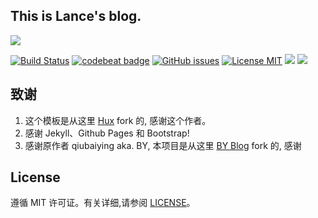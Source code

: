 ## This is Lance's blog.

![](https://raw.githubusercontent.com/prnyself/prnyself.github.io/master/img/readme-home.png)

[![Build Status](https://travis-ci.org/prnyself/prnyself.github.io.svg?branch=master)](https://travis-ci.org/prnyself/prnyself.github.io)
[![codebeat badge](https://codebeat.co/badges/5f031df3-f6c1-4ec0-911a-ff6617ca50b9)](https://codebeat.co/projects/github-com-prnyself-prnyself-github-io-master)
[![GitHub issues](https://img.shields.io/github/issues/prnyself/prnyself.github.io.svg?style=flat)](https://github.com/prnyself/prnyself.github.io/issues)
[![License MIT](https://img.shields.io/badge/license-MIT-blue.svg?style=flat)](https://github.com/home-assistant/home-assistant-iOS/blob/master/LICENSE)
[![](https://img.shields.io/github/stars/prnyself/prnyself.github.io.svg?style=social&label=Star)](https://github.com/prnyself/prnyself.github.io)
[![](https://img.shields.io/github/forks/prnyself/prnyself.github.io.svg?style=social&label=Fork)](https://github.com/prnyself/prnyself.github.io)


## 致谢

1. 这个模板是从这里 [Hux](https://github.com/Huxpro/huxpro.github.io) fork 的, 感谢这个作者。 
2. 感谢 Jekyll、Github Pages 和 Bootstrap!
3. 感谢原作者 qiubaiying aka. BY, 本项目是从这里 [BY Blog](https://github.com/qiubaiying/qiubaiying.github.io) fork 的, 感谢

## License

遵循 MIT 许可证。有关详细,请参阅 [LICENSE](https://github.com/prnyself/prnyself.github.io/blob/master/LICENSE)。

